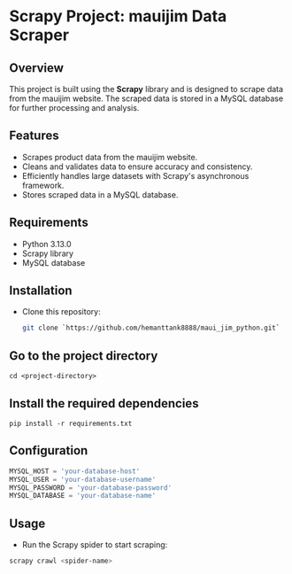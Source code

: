 # Scrapy Project: mauijim Data Scraper

## Overview
This project is built using the **Scrapy** library and is designed to scrape data from the mauijim website. The scraped data is stored in a MySQL database for further processing and analysis.


## Features
- Scrapes product data from the mauijim website.
- Cleans and validates data to ensure accuracy and consistency.
- Efficiently handles large datasets with Scrapy's asynchronous framework.
- Stores scraped data in a MySQL database.

## Requirements
- Python 3.13.0
- Scrapy library
- MySQL database

## Installation
- Clone this repository:
   ```bash
   git clone `https://github.com/hemanttank8888/maui_jim_python.git`

## Go to the project directory

`cd <project-directory>
`
## Install the required dependencies

`pip install -r requirements.txt
`
## Configuration

```Python
MYSQL_HOST = 'your-database-host'
MYSQL_USER = 'your-database-username'
MYSQL_PASSWORD = 'your-database-password'
MYSQL_DATABASE = 'your-database-name'
```

## Usage
- Run the Scrapy spider to start scraping:

```bash
scrapy crawl <spider-name>

```
